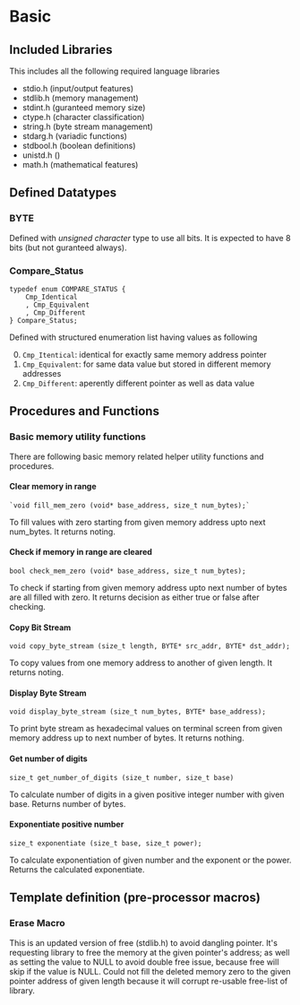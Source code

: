 # Basic

## Included Libraries

This includes all the following required language libraries

- stdio.h (input/output features)
- stdlib.h (memory management)
- stdint.h (guranteed memory size)
- ctype.h (character classification)
- string.h (byte stream management)
- stdarg.h (variadic functions)
- stdbool.h (boolean definitions)
- unistd.h ()
- math.h (mathematical features)

## Defined Datatypes

### BYTE

Defined with _unsigned character_ type to use all bits.
It is expected to have 8 bits (but not guranteed always).

### Compare_Status

```
typedef enum COMPARE_STATUS {
	Cmp_Identical
	, Cmp_Equivalent
	, Cmp_Different
} Compare_Status;
```

Defined with structured enumeration list having values as following

0. `Cmp_Itentical`: identical for exactly same memory address pointer
1. `Cmp_Equivalent`: for same data value but stored in different memory addresses
2. `Cmp_Different`: aperently different pointer as well as data value

## Procedures and Functions

### Basic memory utility functions

There are following basic memory related helper utility functions and procedures.

#### Clear memory in range

    `void fill_mem_zero (void* base_address, size_t num_bytes);`

To fill values with zero starting from given memory address upto next num_bytes.
It returns noting.

#### Check if memory in range are cleared

`bool check_mem_zero (void* base_address, size_t num_bytes);`

To check if starting from given memory address upto next number of bytes are all filled with zero.
It returns decision as either true or false after checking.

#### Copy Bit Stream

`void copy_byte_stream (size_t length, BYTE* src_addr, BYTE* dst_addr);`

To copy values from one memory address to another of given length.
It returns noting.

#### Display Byte Stream

`void display_byte_stream (size_t num_bytes, BYTE* base_address);`

To print byte stream as hexadecimal values on terminal screen from given memory address up to next number of bytes.
It returns nothing.

#### Get number of digits

`size_t get_number_of_digits (size_t number, size_t base)`

To calculate number of digits in a given positive integer number with given base.
Returns number of bytes.

#### Exponentiate positive number

`size_t exponentiate (size_t base, size_t power);`

To calculate exponentiation of given number and the exponent or the power.
Returns the calculated exponentiate.

## Template definition (pre-processor macros)

### Erase Macro

This is an updated version of free (stdlib.h) to avoid dangling pointer. It's requesting library to free the memory at the given pointer's address; as well as setting the value to NULL to avoid double free issue, because free will skip if the value is NULL.
Could not fill the deleted memory zero to the given pointer address of given length because it will corrupt re-usable free-list of library.

